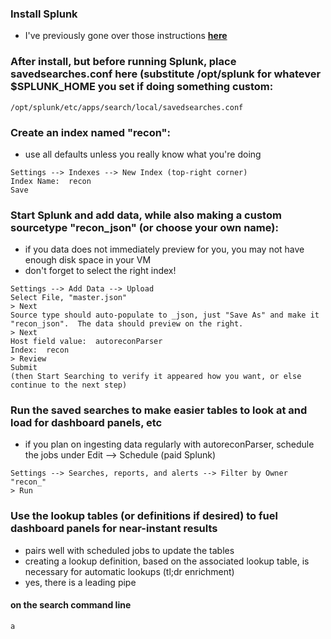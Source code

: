 ### Install Splunk
- I've previously gone over those instructions **[here](https://github.com/bonifield/splunk_on_security_onion/blob/master/README.md)**

### After install, but before running Splunk, place savedsearches.conf here (substitute /opt/splunk for whatever $SPLUNK_HOME you set if doing something custom:
```
/opt/splunk/etc/apps/search/local/savedsearches.conf
```

### Create an index named "recon":
- use all defaults unless you really know what you're doing
```
Settings --> Indexes --> New Index (top-right corner)
Index Name:  recon
Save
```

### Start Splunk and add data, while also making a custom sourcetype "recon_json" (or choose your own name):
- if you data does not immediately preview for you, you may not have enough disk space in your VM
- don't forget to select the right index!
```
Settings --> Add Data --> Upload
Select File, "master.json"
> Next
Source type should auto-populate to _json, just "Save As" and make it "recon_json".  The data should preview on the right.
> Next
Host field value:  autoreconParser
Index:  recon
> Review
Submit
(then Start Searching to verify it appeared how you want, or else continue to the next step)
```

### Run the saved searches to make easier tables to look at and load for dashboard panels, etc
- if you plan on ingesting data regularly with autoreconParser, schedule the jobs under Edit --> Schedule (paid Splunk)
```
Settings --> Searches, reports, and alerts --> Filter by Owner "recon_"
> Run
```

### Use the lookup tables (or definitions if desired) to fuel dashboard panels for near-instant results
- pairs well with scheduled jobs to update the tables
- creating a lookup definition, based on the associated lookup table, is necessary for automatic lookups (tl;dr enrichment)
- yes, there is a leading pipe
#### on the search command line
```
a
```
